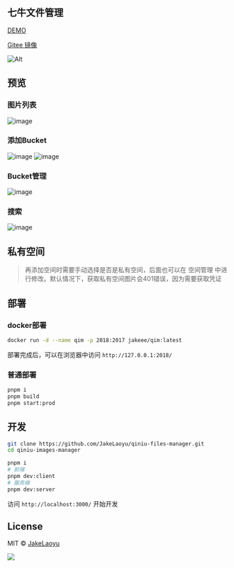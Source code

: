 ## 七牛文件管理

[DEMO](http://qim.jakeyu.top)

[Gitee 镜像](https://gitee.com/jakelaoyu/qiniu-files-manager)

![Alt](https://repobeats.axiom.co/api/embed/beeeb59c9f480d4ed9c99c31eabf6f555574d3db.svg "Repobeats analytics image")

## 预览

### 图片列表
![image](https://raw.githubusercontent.com/JakeLaoyu/qiniu-images-manager/master/packages/client/src/assets/readme/SCR-20221217-khn.png)

### 添加Bucket
![image](https://raw.githubusercontent.com/JakeLaoyu/qiniu-images-manager/master/packages/client/src/assets/readme/SCR-20221217-kif.png)
![image](https://raw.githubusercontent.com/JakeLaoyu/qiniu-images-manager/master/packages/client/src/assets/readme/SCR-20221217-kj1.png)

### Bucket管理
![image](https://raw.githubusercontent.com/JakeLaoyu/qiniu-images-manager/master/packages/client/src/assets/readme/SCR-20221217-kk5.png)

### 搜索
![image](https://raw.githubusercontent.com/JakeLaoyu/qiniu-images-manager/master/packages/client/src/assets/readme/SCR-20221217-kl6.png)


## 私有空间

> 再添加空间时需要手动选择是否是私有空间，后面也可以在 空间管理 中进行修改。默认情况下，获取私有空间图片会401错误，因为需要获取凭证

## 部署

### docker部署

```sh
docker run -d --name qim -p 2018:2017 jakeee/qim:latest
```

部署完成后，可以在浏览器中访问 `http://127.0.0.1:2018/`

### 普通部署

```sh
pnpm i
pnpm build
pnpm start:prod
```

## 开发

```sh
git clone https://github.com/JakeLaoyu/qiniu-files-manager.git
cd qiniu-images-manager
```

```sh
pnpm i
# 前端
pnpm dev:client
# 服务端
pnpm dev:server
```

访问 `http://localhost:3000/` 开始开发

## License
MIT © [JakeLaoyu](https://github.com/JakeLaoyu)

<a href="https://www.buymeacoffee.com/jakeyu"><img src="https://img.buymeacoffee.com/button-api/?text=Buy me a coffee&emoji=&slug=jakeyu&button_colour=FFDD00&font_colour=000000&font_family=Cookie&outline_colour=000000&coffee_colour=ffffff" /></a>
